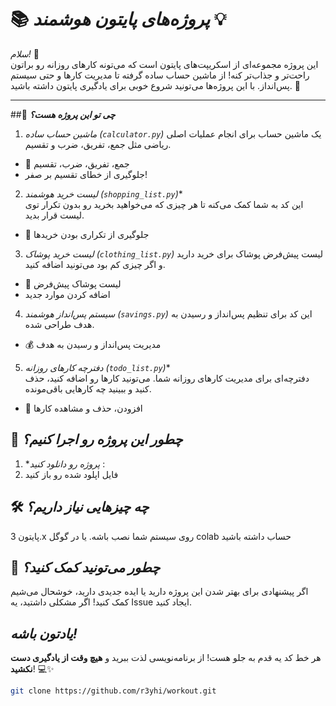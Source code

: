 # 📚 *پروژه‌های پایتون هوشمند* 💡

*سلام!* 👋  
این پروژه مجموعه‌ای از اسکریپت‌های پایتون است که می‌تونه کارهای روزانه رو براتون راحت‌تر و جذاب‌تر کنه! از ماشین حساب ساده گرفته تا مدیریت کارها و حتی سیستم پس‌انداز. با این پروژه‌ها می‌تونید شروع خوبی برای یادگیری پایتون داشته باشید. 🚀

---

 ##📜 _**چی تو این پروژه هست؟**_


 1. *ماشین حساب ساده (`calculator.py`)* 
   یک ماشین حساب برای انجام عملیات اصلی ریاضی مثل جمع، تفریق، ضرب و تقسیم.  
   - 🧮 جمع، تفریق، ضرب، تقسیم  
   - جلوگیری از خطای تقسیم بر صفر!
    
    

 2. *لیست خرید هوشمند (`shopping_list.py`)**  
   این کد به شما کمک می‌کنه تا هر چیزی که می‌خواهید بخرید رو بدون تکرار توی لیست قرار بدید.  
   - 🛒 جلوگیری از تکراری بودن خریدها
    
    

 3. *لیست خرید پوشاک (`clothing_list.py`)* 
   لیست پیش‌فرض پوشاک برای خرید دارید و اگر چیزی کم بود می‌تونید اضافه کنید.  
   - 👚 لیست پوشاک پیش‌فرض  
   - اضافه کردن موارد جدید

    

 4. *سیستم پس‌انداز هوشمند (`savings.py`)* 
   این کد برای تنظیم پس‌انداز و رسیدن به هدف طراحی شده.  
   - 💰 مدیریت پس‌انداز و رسیدن به هدف

    

 5. *دفترچه کارهای روزانه (`todo_list.py`)**  
   دفترچه‌ای برای مدیریت کارهای روزانه شما. می‌تونید کارها رو اضافه کنید، حذف کنید و ببینید چه کارهایی باقی‌مونده.  
   - 📝 افزودن، حذف و مشاهده کارها



## 🚀 *چطور این پروژه رو اجرا کنیم؟*

1. **پروژه رو دانلود کنید* :
2. فایل اپلود شده رو باز کنید



## 🛠️ _**چه چیزهایی نیاز داریم؟**_
پایتون 3.x روی سیستم شما نصب باشه.
یا در گوگل colab حساب داشته باشید




## 📝 _**چطور می‌تونید کمک کنید؟**_

اگر پیشنهادی برای بهتر شدن این پروژه دارید یا ایده جدیدی دارید، خوشحال می‌شیم کمک کنید!
اگر مشکلی داشتید، یه Issue ایجاد کنید.



## _**یادتون باشه!**_
هر خط کد یه قدم به جلو هست! از برنامه‌نویسی لذت ببرید و **هیچ وقت از یادگیری دست نکشید**! 💻✨

   ```bash
   git clone https://github.com/r3yhi/workout.git
